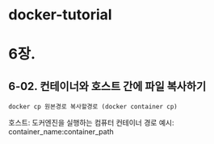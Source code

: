# docker-tutorial

# 6장.
## 6-02. 컨테이너와 호스트 간에 파일 복사하기
`docker cp 원본경로 복사할경로 (docker container cp)`

호스트: 도커엔진을 실행하는 컴퓨터
컨테이너 경로 예시: container_name:container_path